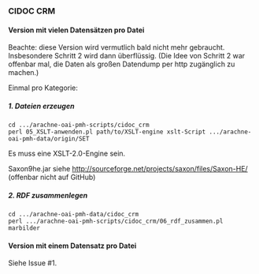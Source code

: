 ### CIDOC CRM

#### Version mit vielen Datensätzen pro Datei

Beachte: diese Version wird vermutlich bald nicht mehr gebraucht. Insbesondere Schritt 2 wird dann überflüssig. (Die Idee von Schritt 2 war offenbar mal, die Daten als großen Datendump per http zugänglich zu machen.)

Einmal pro Kategorie:

##### 1. Dateien erzeugen

```shell
cd .../arachne-oai-pmh-scripts/cidoc_crm
perl 05_XSLT-anwenden.pl path/to/XSLT-engine xslt-Script .../arachne-oai-pmh-data/origin/SET
```

Es muss eine XSLT-2.0-Engine sein.

Saxon9he.jar siehe http://sourceforge.net/projects/saxon/files/Saxon-HE/ (offenbar nicht auf GitHub)


##### 2. RDF zusammenlegen

```shell
cd .../arachne-oai-pmh-data/cidoc_crm
perl .../arachne-oai-pmh-scripts/cidoc_crm/06_rdf_zusammen.pl marbilder

```

#### Version mit einem Datensatz pro Datei

Siehe Issue #1.
